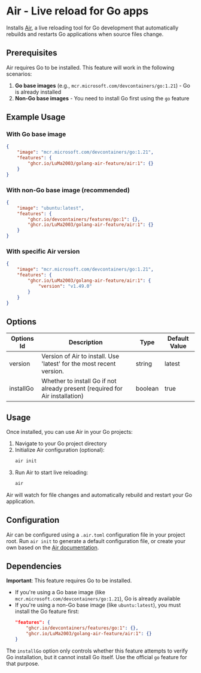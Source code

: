 # Air - Live reload for Go apps

Installs [Air](https://github.com/air-verse/air), a live reloading tool for Go development that automatically rebuilds and restarts Go applications when source files change.

## Prerequisites

Air requires Go to be installed. This feature will work in the following scenarios:

1. **Go base images** (e.g., `mcr.microsoft.com/devcontainers/go:1.21`) - Go is already installed
2. **Non-Go base images** - You need to install Go first using the `go` feature

## Example Usage

### With Go base image
```json
{
    "image": "mcr.microsoft.com/devcontainers/go:1.21",
    "features": {
        "ghcr.io/LuMa2003/golang-air-feature/air:1": {}
    }
}
```

### With non-Go base image (recommended)
```json
{
    "image": "ubuntu:latest",
    "features": {
        "ghcr.io/devcontainers/features/go:1": {},
        "ghcr.io/LuMa2003/golang-air-feature/air:1": {}
    }
}
```

### With specific Air version
```json
{
    "image": "mcr.microsoft.com/devcontainers/go:1.21",
    "features": {
        "ghcr.io/LuMa2003/golang-air-feature/air:1": {
            "version": "v1.49.0"
        }
    }
}
```

## Options

| Options Id | Description | Type | Default Value |
|------------|-------------|------|---------------|
| version | Version of Air to install. Use 'latest' for the most recent version. | string | latest |
| installGo | Whether to install Go if not already present (required for Air installation) | boolean | true |

## Usage

Once installed, you can use Air in your Go projects:

1. Navigate to your Go project directory
2. Initialize Air configuration (optional):
   ```bash
   air init
   ```
3. Run Air to start live reloading:
   ```bash
   air
   ```

Air will watch for file changes and automatically rebuild and restart your Go application.

## Configuration

Air can be configured using a `.air.toml` configuration file in your project root. Run `air init` to generate a default configuration file, or create your own based on the [Air documentation](https://github.com/air-verse/air#config).

## Dependencies

**Important**: This feature requires Go to be installed. 

- If you're using a Go base image (like `mcr.microsoft.com/devcontainers/go:1.21`), Go is already available
- If you're using a non-Go base image (like `ubuntu:latest`), you must install the Go feature first:
  ```json
  "features": {
      "ghcr.io/devcontainers/features/go:1": {},
      "ghcr.io/LuMa2003/golang-air-feature/air:1": {}
  }
  ```

The `installGo` option only controls whether this feature attempts to verify Go installation, but it cannot install Go itself. Use the official `go` feature for that purpose.